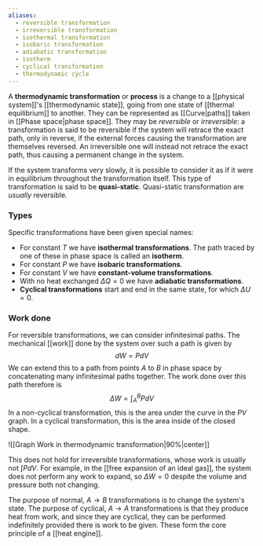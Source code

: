 ```yaml
---
aliases:
  - reversible transformation
  - irreversible transformation
  - isothermal transformation
  - isobaric transformation
  - adiabatic transformation
  - isotherm
  - cyclical transformation
  - thermodynamic cycle
---
```

A **thermodynamic transformation** or **process** is a change to a [[physical system]]'s [[thermodynamic state]], going from one state of [[thermal equilibrium]] to another. They can be represented as [[Curve|paths]] taken in [[Phase space|phase space]]. They may be *reversible* or *irreversible*: a transformation is said to be reversible if the system will retrace the exact path, only in reverse, if the external forces causing the transformation are themselves reversed. An irreversible one will instead not retrace the exact path, thus causing a permanent change in the system.

If the system transforms very slowly, it is possible to consider it as if it were in equilibrium throughout the transformation itself. This type of transformation is said to be **quasi-static**. Quasi-static transformation are *usually* reversible.
### Types
Specific transformations have been given special names:
- For constant $T$ we have **isothermal transformations**. The path traced by one of these in phase space is called an **isotherm**.
- For constant $P$ we have **isobaric transformations**.
- For constant $V$ we have **constant-volume transformations**.
- With no heat exchanged $\Delta Q=0$ we have **adiabatic transformations**.
- **Cyclical transformations** start and end in the same state, for which $\Delta U=0$.
### Work done
For reversible transformations, we can consider infinitesimal paths. The mechanical [[work]] done by the system over such a path is given by
$$dW=PdV$$
We can extend this to a path from points $A$ to $B$ in phase space by concatenating many infinitesimal paths together. The work done over this path therefore is
$$\Delta W=\int_{A}^{B}PdV$$
In a non-cyclical transformation, this is the area under the curve in the $PV$ graph. In a cyclical transformation, this is the area inside of the closed shape.

![[Graph Work in thermodynamic transformation|90%|center]]

This does not hold for irreversible transformations, whose work is usually not $\int PdV$. For example, in the [[free expansion of an ideal gas]], the system does not perform any work to expand, so $\Delta W=0$ despite the volume and pressure both not changing.

The purpose of normal, $A\to B$ transformations is to change the system's state. The purpose of cyclical, $A\to A$ transformations is that they produce heat from work, and since they are cyclical, they can be performed indefinitely provided there is work to be given. These form the core principle of a [[heat engine]].